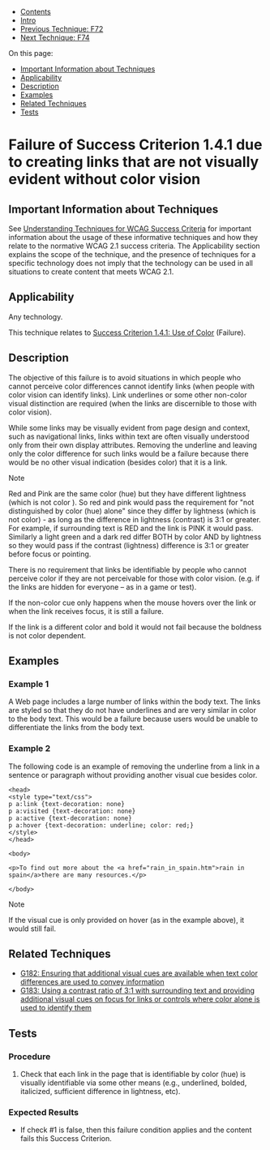 -   [Contents](https://www.w3.org/WAI/WCAG21/Techniques/#techniques "Table of Contents")
-   [Intro](https://www.w3.org/WAI/WCAG21/Techniques/#introduction "Introduction to Techniques")
-   [Previous Technique: F72](F72)
-   [Next Technique: F74](F74)

On this page:

-   [Important Information about Techniques](#important-information)
-   [Applicability](#applicability)
-   [Description](#description)
-   [Examples](#examples)
-   [Related Techniques](#related)
-   [Tests](#tests)

Failure of Success Criterion 1.4.1 due to creating links that are not visually evident without color vision
===========================================================================================================

Important Information about Techniques
--------------------------------------

See [Understanding Techniques for WCAG Success Criteria](https://www.w3.org/WAI/WCAG21/Understanding/understanding-techniques) for important information about the usage of these informative techniques and how they relate to the normative WCAG 2.1 success criteria. The Applicability section explains the scope of the technique, and the presence of techniques for a specific technology does not imply that the technology can be used in all situations to create content that meets WCAG 2.1.

Applicability
-------------

Any technology.

This technique relates to [Success Criterion 1.4.1: Use of Color](https://www.w3.org/WAI/WCAG21/Understanding/use-of-color) (Failure).

Description
-----------

The objective of this failure is to avoid situations in which people who cannot perceive color differences cannot identify links (when people with color vision can identify links). Link underlines or some other non-color visual distinction are required (when the links are discernible to those with color vision).

While some links may be visually evident from page design and context, such as navigational links, links within text are often visually understood only from their own display attributes. Removing the underline and leaving only the color difference for such links would be a failure because there would be no other visual indication (besides color) that it is a link.

Note

Red and Pink are the same color (hue) but they have different lightness (which is not color ). So red and pink would pass the requirement for "not distinguished by color (hue) alone" since they differ by lightness (which is not color) - as long as the difference in lightness (contrast) is 3:1 or greater. For example, if surrounding text is RED and the link is PINK it would pass. Similarly a light green and a dark red differ BOTH by color AND by lightness so they would pass if the contrast (lightness) difference is 3:1 or greater before focus or pointing.

There is no requirement that links be identifiable by people who cannot perceive color if they are not perceivable for those with color vision. (e.g. if the links are hidden for everyone – as in a game or test).

If the non-color cue only happens when the mouse hovers over the link or when the link receives focus, it is still a failure.

If the link is a different color and bold it would not fail because the boldness is not color dependent.

Examples
--------

### Example 1

A Web page includes a large number of links within the body text. The links are styled so that they do not have underlines and are very similar in color to the body text. This would be a failure because users would be unable to differentiate the links from the body text.

### Example 2

The following code is an example of removing the underline from a link in a sentence or paragraph without providing another visual cue besides color.

    <head>
    <style type="text/css">
    p a:link {text-decoration: none}
    p a:visited {text-decoration: none}
    p a:active {text-decoration: none}
    p a:hover {text-decoration: underline; color: red;}
    </style>
    </head>

    <body>

    <p>To find out more about the <a href="rain_in_spain.htm">rain in spain</a>there are many resources.</p>

    </body>

Note

If the visual cue is only provided on hover (as in the example above), it would still fail.

Related Techniques
------------------

-   [G182: Ensuring that additional visual cues are available when text color differences are used to convey information](https://www.w3.org/WAI/WCAG21/Techniques/general/G182)
-   [G183: Using a contrast ratio of 3:1 with surrounding text and providing additional visual cues on focus for links or controls where color alone is used to identify them](https://www.w3.org/WAI/WCAG21/Techniques/general/G183)

Tests
-----

### Procedure

1.  Check that each link in the page that is identifiable by color (hue) is visually identifiable via some other means (e.g., underlined, bolded, italicized, sufficient difference in lightness, etc).

### Expected Results

-   If check \#1 is false, then this failure condition applies and the content fails this Success Criterion.
